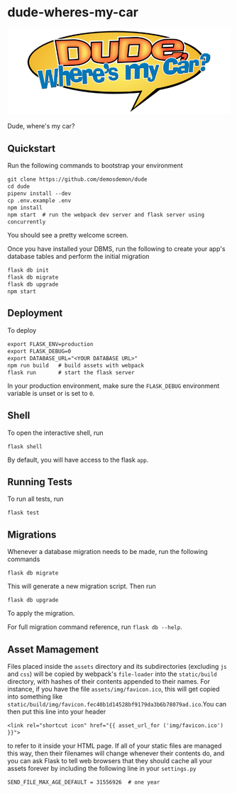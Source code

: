 # dude-wheres-my-car

![Dude, Where's My Car?][logo]

Dude, where's my car?

## Quickstart

Run the following commands to bootstrap your environment

    git clone https://github.com/demosdemon/dude
    cd dude
    pipenv install --dev
    cp .env.example .env
    npm install
    npm start  # run the webpack dev server and flask server using concurrently

You should see a pretty welcome screen.

Once you have installed your DBMS, run the following to create your app's database tables and perform the initial migration

    flask db init
    flask db migrate
    flask db upgrade
    npm start

## Deployment

To deploy

    export FLASK_ENV=production
    export FLASK_DEBUG=0
    export DATABASE_URL="<YOUR DATABASE URL>"
    npm run build   # build assets with webpack
    flask run       # start the flask server

In your production environment, make sure the ``FLASK_DEBUG`` environment variable is unset or is set to ``0``.

## Shell

To open the interactive shell, run

    flask shell

By default, you will have access to the flask `app`.

## Running Tests

To run all tests, run

    flask test

## Migrations

Whenever a database migration needs to be made, run the following commands

    flask db migrate

This will generate a new migration script. Then run

    flask db upgrade

To apply the migration.

For full migration command reference, run `flask db --help`.

## Asset Mamagement

Files placed inside the `assets` directory and its subdirectories (excluding `js` and `css`) will be copied by webpack's `file-loader` into the `static/build` directory, with hashes of
their contents appended to their names.  For instance, if you have the file `assets/img/favicon.ico`, this will get copied into something like `static/build/img/favicon.fec40b1d14528bf9179da3b6b78079ad.ico`.You can then put this line into your header

    <link rel="shortcut icon" href="{{ asset_url_for ('img/favicon.ico') }}">

to refer to it inside your HTML page.  If all of your static files are managed this way, then their filenames will change whenever their contents do, and you can ask Flask to tell web browsers that they should cache all your assets forever by including the following line in your `settings.py`

    SEND_FILE_MAX_AGE_DEFAULT = 31556926  # one year

[logo]: assets/img/dude-wheres-my-car.png "Dude, Where's My Car?"
